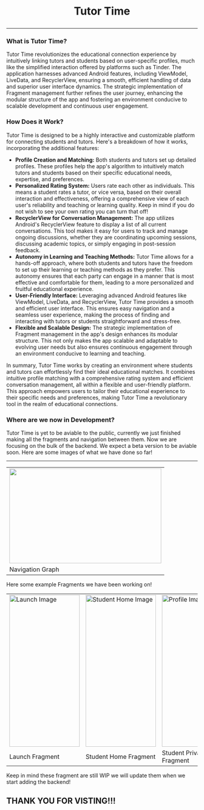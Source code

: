 # <p align="center">Tutor Time</p>
---
### What is Tutor Time?
Tutor Time revolutionizes the educational connection experience by intuitively linking tutors and students based on user-specific profiles, much like the simplified interaction offered by platforms such as Tinder. The application harnesses advanced Android features, including ViewModel, LiveData, and RecyclerView, ensuring a smooth, efficient handling of data and superior user interface dynamics. The strategic implementation of Fragment management further refines the user journey, enhancing the modular structure of the app and fostering an environment conducive to scalable development and continuous user engagement.
### How Does it Work?
Tutor Time is designed to be a highly interactive and customizable platform for connecting students and tutors. Here's a breakdown of how it works, incorporating the additional features:
- **Profile Creation and Matching:** Both students and tutors set up detailed profiles. These profiles help the app's algorithm to intuitively match tutors and students based on their specific educational needs, expertise, and preferences.
- **Personalized Rating System:** Users rate each other as individuals. This means a student rates a tutor, or vice versa, based on their overall interaction and effectiveness, offering a comprehensive view of each user's reliability and teaching or learning quality. Keep in mind if you do not wish to see your own rating you can turn that off!
- **RecyclerView for Conversation Management:** The app utilizes Android's RecyclerView feature to display a list of all current conversations. This tool makes it easy for users to track and manage ongoing discussions, whether they are coordinating upcoming sessions, discussing academic topics, or simply engaging in post-session feedback.
- **Autonomy in Learning and Teaching Methods:** Tutor Time allows for a hands-off approach, where both students and tutors have the freedom to set up their learning or teaching methods as they prefer. This autonomy ensures that each party can engage in a manner that is most effective and comfortable for them, leading to a more personalized and fruitful educational experience.
- **User-Friendly Interface:** Leveraging advanced Android features like ViewModel, LiveData, and RecyclerView, Tutor Time provides a smooth and efficient user interface. This ensures easy navigation and a seamless user experience, making the process of finding and interacting with tutors or students straightforward and stress-free.
- **Flexible and Scalable Design:** The strategic implementation of Fragment management in the app's design enhances its modular structure. This not only makes the app scalable and adaptable to evolving user needs but also ensures continuous engagement through an environment conducive to learning and teaching.

In summary, Tutor Time works by creating an environment where students and tutors can effortlessly find their ideal educational matches. It combines intuitive profile matching with a comprehensive rating system and efficient conversation management, all within a flexible and user-friendly platform. This approach empowers users to tailor their educational experience to their specific needs and preferences, making Tutor Time a revolutionary tool in the realm of educational connections.
### Where are we now in Development?
Tutor Time is yet to be aviable to the public, currently we just finished making all the fragments and navigation between them. Now we are focusing on the bulk of the backend. We expect a beta version to be aviable soon. Here are some images of what we have done so far!

---
<table>
  <tr>
    <td><img src="https://cdn.discordapp.com/attachments/643563629504888834/1178180047195090984/nav_graph.png?ex=657534ac&is=6562bfac&hm=34d022c7f8767d4c6d30406cdc6614ed22ea2514f90557887816670888a83761&" width="400" height="250"></td>
  </tr>
  <tr>
    <td>Navigation Graph</td>
  </tr>
</table>

Here some example Fragments we have been working on!

<table>
  <tr>
    <td><img src="https://cdn.discordapp.com/attachments/643563629504888834/1178180046301704303/launch.jpg" width="185" height="400" alt="Launch Image"></td>
    <td><img src="https://cdn.discordapp.com/attachments/643563629504888834/1178180046620475483/studenthome.jpg" width="185" height="400" alt="Student Home Image"></td>
    <td><img src="https://cdn.discordapp.com/attachments/643563629504888834/1178180045982924880/profile.jpg" width="185" height="400" alt="Profile Image"></td>
    <td><img src="https://cdn.discordapp.com/attachments/643563629504888834/1178180046893088788/studentsettings.jpg" width="185" height="400" alt="Student Settings Image"></td>
  </tr>
  <tr>
    <td>Launch Fragment</td>
    <td>Student Home Fragment</td>
    <td>Student Private Profile Fragment</td>
    <td>Student Settings Fragment</td>
  </tr>
</table>


Keep in mind these fragment are still WIP we will update them when we start adding the backend!
## THANK YOU FOR VISTING!!!
